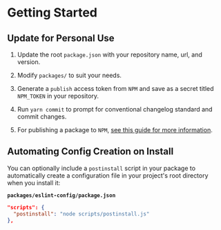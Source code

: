 # Getting Started

## Update for Personal Use

1. Update the root `package.json` with your repository name, url, and version.

2. Modify `packages/` to suit your needs.

3. Generate a `publish` access token from `NPM` and save as a secret titled `NPM_TOKEN` in your repository.

4. Run `yarn commit` to prompt for conventional changelog standard and commit changes.

5. For publishing a package to `NPM`, [see this guide for more information](https://github.com/waldronmatt/shareable-configs/blob/main/docs/PUBLISHING.md).

## Automating Config Creation on Install

You can optionally include a `postinstall` script in your package to automatically create a configuration file in your project's root directory when you install it:

**`packages/eslint-config/package.json`**

```json
"scripts": {
  "postinstall": "node scripts/postinstall.js"
},
```
